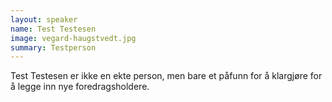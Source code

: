```yaml
---
layout: speaker
name: Test Testesen
image: vegard-haugstvedt.jpg
summary: Testperson
---
```

Test Testesen er ikke en ekte person, men bare et påfunn for å klargjøre for å legge inn nye foredragsholdere.
